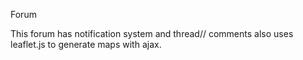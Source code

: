 Forum

This forum has notification system and thread// comments also uses leaflet.js to generate maps with ajax.
